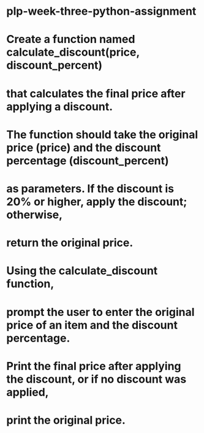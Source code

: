 # plp-week-three-python-assignment

# Create a function named calculate_discount(price, discount_percent) 
# that calculates the final price after applying a discount. 
# The function should take the original price (price) and the discount percentage (discount_percent)
# as parameters. If the discount is 20% or higher, apply the discount; otherwise, 
# return the original price.

# Using the calculate_discount function, 
# prompt the user to enter the original price of an item and the discount percentage.
# Print the final price after applying the discount, or if no discount was applied,
# print the original price.
